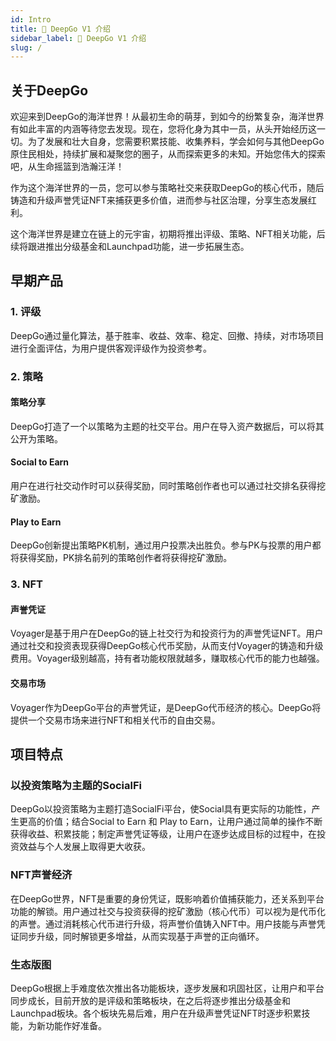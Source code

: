 ```yaml
---
id: Intro
title: 🌌 DeepGo V1 介绍
sidebar_label: 🌌 DeepGo V1 介绍
slug: /
---
```


## 关于DeepGo
欢迎来到DeepGo的海洋世界！从最初生命的萌芽，到如今的纷繁复杂，海洋世界有如此丰富的内涵等待您去发现。现在，您将化身为其中一员，从头开始经历这一切。为了发展和壮大自身，您需要积累技能、收集养料，学会如何与其他DeepGo原住民相处，持续扩展和凝聚您的圈子，从而探索更多的未知。开始您伟大的探索吧，从生命摇篮到浩瀚汪洋！
​

作为这个海洋世界的一员，您可以参与策略社交来获取DeepGo的核心代币，随后铸造和升级声誉凭证NFT来捕获更多价值，进而参与社区治理，分享生态发展红利。

这个海洋世界是建立在链上的元宇宙，初期将推出评级、策略、NFT相关功能，后续将跟进推出分级基金和Launchpad功能，进一步拓展生态。
## 早期产品
### 1. 评级
DeepGo通过量化算法，基于胜率、收益、效率、稳定、回撤、持续，对市场项目进行全面评估，为用户提供客观评级作为投资参考。
### 2. 策略
#### 策略分享
DeepGo打造了一个以策略为主题的社交平台。用户在导入资产数据后，可以将其公开为策略。
#### Social to Earn
用户在进行社交动作时可以获得奖励，同时策略创作者也可以通过社交排名获得挖矿激励。
#### Play to Earn
DeepGo创新提出策略PK机制，通过用户投票决出胜负。参与PK与投票的用户都将获得奖励，PK排名前列的策略创作者将获得挖矿激励。
### 3. NFT
#### 声誉凭证
Voyager是基于用户在DeepGo的链上社交行为和投资行为的声誉凭证NFT。用户通过社交和投资表现获得DeepGo核心代币奖励，从而支付Voyager的铸造和升级费用。Voyager级别越高，持有者功能权限就越多，赚取核心代币的能力也越强。
#### 交易市场
Voyager作为DeepGo平台的声誉凭证，是DeepGo代币经济的核心。DeepGo将提供一个交易市场来进行NFT和相关代币的自由交易。
## 项目特点
### 以投资策略为主题的SocialFi
DeepGo以投资策略为主题打造SocialFi平台，使Social具有更实际的功能性，产生更高的价值；结合Social to Earn 和 Play to Earn，让用户通过简单的操作不断获得收益、积累技能；制定声誉凭证等级，让用户在逐步达成目标的过程中，在投资效益与个人发展上取得更大收获。
### NFT声誉经济
在DeepGo世界，NFT是重要的身份凭证，既影响着价值捕获能力，还关系到平台功能的解锁。用户通过社交与投资获得的挖矿激励（核心代币）可以视为是代币化的声誉。通过消耗核心代币进行升级，将声誉价值铸入NFT中。用户技能与声誉凭证同步升级，同时解锁更多增益，从而实现基于声誉的正向循环。
### 生态版图
DeepGo根据上手难度依次推出各功能板块，逐步发展和巩固社区，让用户和平台同步成长，目前开放的是评级和策略板块，在之后将逐步推出分级基金和Launchpad板块。各个板块先易后难，用户在升级声誉凭证NFT时逐步积累技能，为新功能作好准备。

